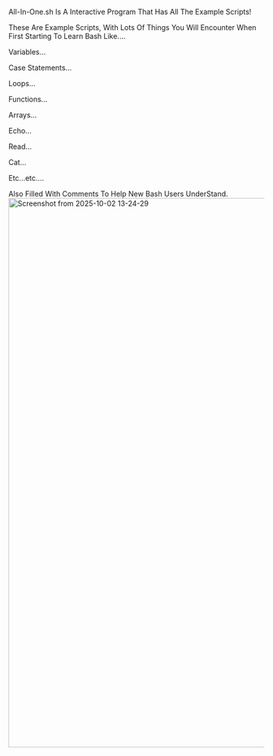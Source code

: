 All-In-One.sh Is A Interactive Program That Has All The Example Scripts!

These Are Example Scripts, With Lots Of Things You Will Encounter When First Starting To Learn Bash Like....

Variables...

Case Statements...

Loops...

Functions...

Arrays...

Echo...

Read...

Cat...

Etc...etc....

Also Filled With Comments To Help New Bash Users UnderStand.
<img width="1920" height="1080" alt="Screenshot from 2025-10-02 13-24-29" src="https://github.com/user-attachments/assets/48ece8fb-ac34-4d21-b41c-7223d9519371" />
